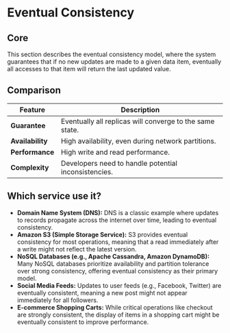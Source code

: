 # Eventual Consistency

## Core

This section describes the eventual consistency model, where the system guarantees that if no new updates are made to a given data item, eventually all accesses to that item will return the last updated value.

## Comparison

| Feature | Description |
|---|---|
| **Guarantee** | Eventually all replicas will converge to the same state. |
| **Availability** | High availability, even during network partitions. |
| **Performance** | High write and read performance. |
| **Complexity** | Developers need to handle potential inconsistencies. |

## Which service use it?

-   **Domain Name System (DNS):** DNS is a classic example where updates to records propagate across the internet over time, leading to eventual consistency.
-   **Amazon S3 (Simple Storage Service):** S3 provides eventual consistency for most operations, meaning that a read immediately after a write might not reflect the latest version.
-   **NoSQL Databases (e.g., Apache Cassandra, Amazon DynamoDB):** Many NoSQL databases prioritize availability and partition tolerance over strong consistency, offering eventual consistency as their primary model.
-   **Social Media Feeds:** Updates to user feeds (e.g., Facebook, Twitter) are eventually consistent, meaning a new post might not appear immediately for all followers.
-   **E-commerce Shopping Carts:** While critical operations like checkout are strongly consistent, the display of items in a shopping cart might be eventually consistent to improve performance.
